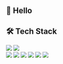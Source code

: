 ## 👋 Hello

## 🛠 Tech Stack

<a href="#"><img src="https://img.shields.io/badge/Java-000000?style=flat-plastic&logo=java&logoColor=007396"/></a>
<a href="#"><img src="https://img.shields.io/badge/Mysql-000000?style=flat-plastic&logo=MariaDB Foundation&logoColor=blue"/></a><br />
<a href="#"><img src="https://img.shields.io/badge/HTML-000000?style=flat-plastic&logo=HTML5&logoColor=E34F26"/></a>
<a href="#"><img src="https://img.shields.io/badge/CSS-000000?style=flat-plastic&logo=CSS3&logoColor=1572B6"/></a>
<a href="#"><img src="https://img.shields.io/badge/JavaScript-000000?style=flat-plastic&logo=JavaScript&logoColor=F7DF1E"/></a>
<a href="#"><img src="https://img.shields.io/badge/jQuery-000000?style=flat-plastic&logo=jquery&logoColor=0769AD"></a>
<a href="#"><img src="https://img.shields.io/badge/Adobe Photoshop-000000?style=flat-plastic&logo=AdobePhotoshop&logoColor=31A8FF"/></a>
<a href="#"><img src="https://img.shields.io/badge/Adobe Illustrator-000000?style=flat-plastic&logo=Adobe Illustrator&logoColor=FF9A00"/></a>
